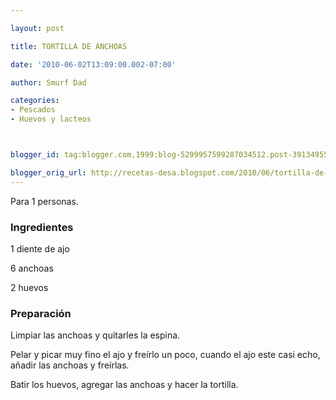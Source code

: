 ```yaml
---

layout: post

title: TORTILLA DE ANCHOAS

date: '2010-06-02T13:09:00.002-07:00'

author: Smurf Dad

categories:
- Pescados
- Huevos y lacteos



blogger_id: tag:blogger.com,1999:blog-5299957599287034512.post-3913495518975394351

blogger_orig_url: http://recetas-desa.blogspot.com/2010/06/tortilla-de-anchoas.html
---
```


Para 1 personas.

<h3>Ingredientes</h3>

1 diente de ajo

6 anchoas

2 huevos

<h3>Preparación</h3>

Limpiar las anchoas y quitarles la espina.

Pelar y picar muy fino el ajo y freírlo un poco, cuando el ajo este casi echo, añadir las anchoas y freírlas.

Batir los huevos, agregar las anchoas y hacer la tortilla.